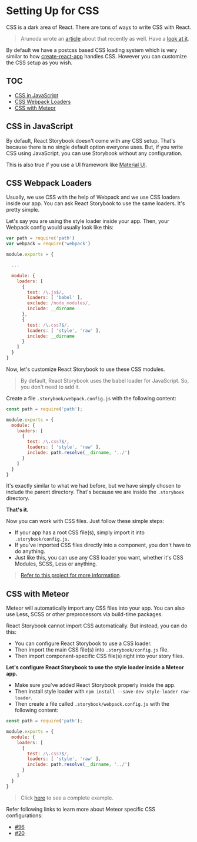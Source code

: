 # Setting Up for CSS

CSS is a dark area of React. There are tons of ways to write CSS with React.

> Arunoda wrote an [article](https://voice.kadira.io/state-of-react-and-css-501d179443d3) about that recently as well. Have a [look at it](https://voice.kadira.io/state-of-react-and-css-501d179443d3).

By default we have a postcss based CSS loading system which is very similar to how [create-react-app](https://github.com/facebookincubator/create-react-app) handles CSS. However you can customize the CSS setup as you wish.

## TOC

* [CSS in JavaScript](#css-in-javascript)
* [CSS Webpack Loaders](#css-webpack-loaders)
* [CSS with Meteor](#css-with-meteor)

## CSS in JavaScript

By default, React Storybook doesn't come with any CSS setup. That's because there is no single default option everyone uses. But, if you write CSS using JavaScript, you can use Storybook without any configuration.

This is also true if you use a UI framework like [Material UI](https://github.com/callemall/material-ui).

## CSS Webpack Loaders

Usually, we use CSS with the help of Webpack and we use CSS loaders inside our app. You can ask React Storybook to use the same loaders. It's pretty simple.

Let's say you are using the style loader inside your app. Then, your Webpack config would usually look like this:

```js
var path = require('path')
var webpack = require('webpack')

module.exports = {

  ...

  module: {
    loaders: [
      {
        test: /\.js$/,
        loaders: [ 'babel' ],
        exclude: /node_modules/,
        include: __dirname
      },
      {
        test: /\.css?$/,
        loaders: [ 'style', 'raw' ],
        include: __dirname
      }
    ]
  }
}
```

Now, let's customize React Storybook to use these CSS modules.

> By default, React Storybook uses the babel loader for JavaScript. So, you don't need to add it.

Create a file `.storybook/webpack.config.js` with the following content:

```js
const path = require('path');

module.exports = {
  module: {
    loaders: [
      {
        test: /\.css?$/,
        loaders: [ 'style', 'raw' ],
        include: path.resolve(__dirname, '../')
      }
    ]
  }
}
```


It's exactly similar to what we had before, but we have simply chosen to include the parent directory. That's because we are inside the `.storybook` directory.

**That's it.**

Now you can work with CSS files. Just follow these simple steps:


* If your app has a root CSS file(s), simply import it into `.storybook/config.js`.
* If you've imported CSS files directly into a component, you don't have to do anything.
* Just like this, you can use any CSS loader you want, whether it's CSS Modules, SCSS, Less or anything.

> [Refer to this project for more information](https://github.com/kadira-samples/react-storybook-demo).

## CSS with Meteor

Meteor will automatically import any CSS files into your app. You can also use Less, SCSS or other preprocessors via build-time packages.

React Storybook cannot import CSS automatically. But instead, you can do this:

* You can configure React Storybook to use a CSS loader.
* Then import the main CSS file(s) into `.storybook/config.js` file.
* Then import component-specific CSS file(s) right into your story files.

**Let's configure React Storybook to use the style loader inside a Meteor app.**

* Make sure you've added React Storybook properly inside the app.
* Then install style loader with `npm install --save-dev style-loader raw-loader`.
* Then create a file called `.storybook/webpack.config.js` with the following content:

```js
const path = require('path');

module.exports = {
  module: {
    loaders: [
      {
        test: /\.css?$/,
        loaders: [ 'style', 'raw' ],
        include: path.resolve(__dirname, '../')
      }
    ]
  }
}
```

> Click [here](https://github.com/mantrajs/mantra-sample-blog-app) to see a complete example.

Refer following links to learn more about Meteor specific CSS configurations:

* [#96](https://github.com/kadirahq/react-storybook/issues/96#issuecomment-211928389)
* [#20](https://github.com/kadirahq/react-storybook/issues/20)
